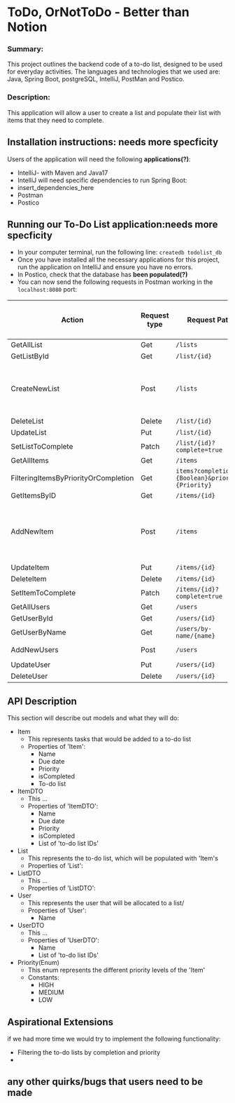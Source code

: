 # ToDo, OrNotToDo - Better than Notion

### Summary:
This project outlines the backend code of a to-do list, designed to be used for everyday activities.
The languages and technologies that we used are: Java, Spring Boot, postgreSQL, IntelliJ, PostMan and Postico.

### Description:
This application will allow a user to create a list and populate their list with items that they need to complete.

## Installation instructions: needs more specficity
Users of the application will need the following __applications(?)__:
- IntelliJ- with Maven and Java17
- IntelliJ will need specific dependencies to run Spring Boot:
- insert_dependencies_here
- Postman
- Postico

## Running our To-Do List application:needs more specficity
* In your computer terminal, run the following line: `createdb todolist_db`
* Once you have installed all the necessary applications for this project, run the application on IntelliJ and ensure you have no errors.
* In Postico, check that the database has __been populated(?)__
* You can now send the following requests in Postman working in the `localhost:8080` port:

| Action                               | Request type | Request Path                                     | Request Body Required and Example Request Bodies                                                        |    
|--------------------------------------|--------------|--------------------------------------------------|---------------------------------------------------------------------------------------------------------|
| GetAllList                           | Get          | `/lists`                                         |                                                                                                         |
| GetListById                          | Get          | `/list/{id}`                                     |                                                                                                         |
| CreateNewList                        | Post         | `/lists`                                         | ✅ :  <br/> `{ "listName" :  "Gifts", "isCompleted" : "false","itemIds" : [2],"userIds" : [1]}`          |
| DeleteList                           | Delete       | `/list/{id}`                                     |                                                                                                         |
| UpdateList                           | Put          | `/list/{id}`                                     | ✅ : "                                                                                                   |
| SetListToComplete                    | Patch        | `/list/{id}?complete=true`                       |                                                                                                         |
| GetAllItems                          | Get          | `/items`                                         |                                                                                                         |
| FilteringItemsByPriorityOrCompletion | Get          | `items?completion={Boolean}&priority={Priority}` |                                                                                                         |
| GetItemsByID                         | Get          | `/items/{id}`                                    |                                                                                                         |
| AddNewItem                           | Post         | `/items`                                         | ✅ : <br/>  `{"taskName" : "eggs", "dueDate" : "2022-06-23", "priority": "HIGH", "isCompleted" : false}` |
| UpdateItem                           | Put          | `/items/{id}`                                    | ✅ : "                                                                                                   |
| DeleteItem                           | Delete       | `/items/{id}`                                    |                                                                                                         |
| SetItemToComplete                    | Patch        | `/items/{id}?complete=true`                      |                                                                                                         |
| GetAllUsers                          | Get          | `/users`                                         |                                                                                                         |
| GetUserById                          | Get          | `/users/{id}`                                    |                                                                                                         |
| GetUserByName                        | Get          | `/users/by-name/{name}`                          |                                                                                                         |
| AddNewUsers                          | Post         | `/users`                                         | ✅ : <br/> `{"name" : "Tim"}`                                                                            |
| UpdateUser                           | Put          | `/users/{id}`                                    | ✅ : "                                                                                                   |
| DeleteUser                           | Delete       | `/users/{id}`                                    |                                                                                                         |

## API Description
This section will describe out models and what they will do:

  - Item
    - This represents tasks that would be added to a to-do list
    - Properties of 'Item':
      - Name
      - Due date
      - Priority 
      - isCompleted
      - To-do list
  - ItemDTO 
    - This ...
    - Properties of 'ItemDTO':
        - Name
        - Due date
        - Priority
        - isCompleted
        - List of 'to-do list IDs'
  - List
    - This represents the to-do list, which will be populated with 'Item's
    - Properties of 'List':
  - ListDTO
    - This ...
    - Properties of 'ListDTO':
  - User
    - This represents the user that will be allocated to a list/
    - Properties of 'User':
      - Name
  - UserDTO
    - This ...
    - Properties of 'UserDTO':
      - Name
      - List of 'to-do list IDs'
  - Priority(Enum)
    - This enum represents the different priority levels of the 'Item'
    - Constants:
      - HIGH
      - MEDIUM 
      - LOW




## Aspirational Extensions 
if we had more time we would try to implement the following functionality:
* Filtering the to-do lists by completion and priority
* 

## any other quirks/bugs that users need to be made 



